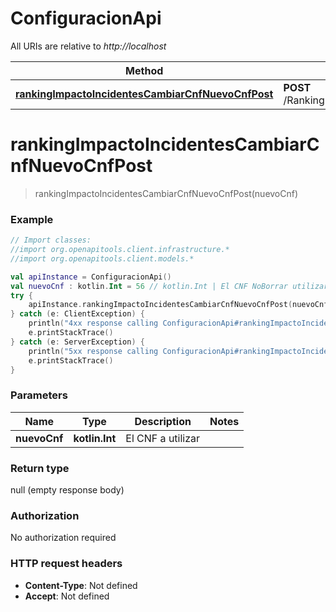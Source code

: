 # ConfiguracionApi

All URIs are relative to *http://localhost*

Method | HTTP request | Description
------------- | ------------- | -------------
[**rankingImpactoIncidentesCambiarCnfNuevoCnfPost**](ConfiguracionApi.md#rankingImpactoIncidentesCambiarCnfNuevoCnfPost) | **POST** /RankingImpactoIncidentes/CambiarCnf/{nuevoCnf} | 


<a name="rankingImpactoIncidentesCambiarCnfNuevoCnfPost"></a>
# **rankingImpactoIncidentesCambiarCnfNuevoCnfPost**
> rankingImpactoIncidentesCambiarCnfNuevoCnfPost(nuevoCnf)



### Example
```kotlin
// Import classes:
//import org.openapitools.client.infrastructure.*
//import org.openapitools.client.models.*

val apiInstance = ConfiguracionApi()
val nuevoCnf : kotlin.Int = 56 // kotlin.Int | El CNF NoBorrar utilizar
try {
    apiInstance.rankingImpactoIncidentesCambiarCnfNuevoCnfPost(nuevoCnf)
} catch (e: ClientException) {
    println("4xx response calling ConfiguracionApi#rankingImpactoIncidentesCambiarCnfNuevoCnfPost")
    e.printStackTrace()
} catch (e: ServerException) {
    println("5xx response calling ConfiguracionApi#rankingImpactoIncidentesCambiarCnfNuevoCnfPost")
    e.printStackTrace()
}
```

### Parameters

Name | Type | Description  | Notes
------------- | ------------- | ------------- | -------------
 **nuevoCnf** | **kotlin.Int**| El CNF a utilizar |

### Return type

null (empty response body)

### Authorization

No authorization required

### HTTP request headers

 - **Content-Type**: Not defined
 - **Accept**: Not defined

